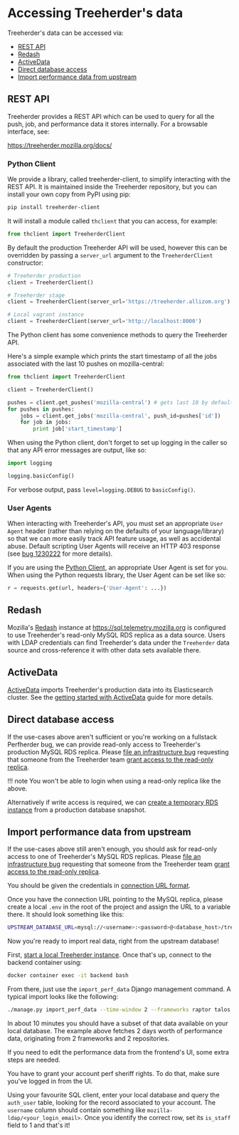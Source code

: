 # Accessing Treeherder's data

Treeherder's data can be accessed via:

- [REST API](#rest-api)
- [Redash](#redash)
- [ActiveData](#activedata)
- [Direct database access](#direct-database-access)
- [Import performance data from upstream](#import-performance-data-from-upstream)

## REST API

Treeherder provides a REST API which can be used to query for all the
push, job, and performance data it stores internally. For a browsable
interface, see:

<https://treeherder.mozilla.org/docs/>

### Python Client

We provide a library, called treeherder-client, to simplify
interacting with the REST API. It is maintained inside the
Treeherder repository, but you can install your own copy from PyPI
using pip:

```bash
pip install treeherder-client
```

It will install a module called `thclient` that you can access, for example:

```python
from thclient import TreeherderClient
```

By default the production Treeherder API will be used, however this can be
overridden by passing a `server_url` argument to the `TreeherderClient`
constructor:

```python
# Treeherder production
client = TreeherderClient()

# Treeherder stage
client = TreeherderClient(server_url='https://treeherder.allizom.org')

# Local vagrant instance
client = TreeherderClient(server_url='http://localhost:8000')
```

The Python client has some convenience methods to query the Treeherder API.

Here's a simple example which prints the start timestamp of all the
jobs associated with the last 10 pushes on mozilla-central:

```python
from thclient import TreeherderClient

client = TreeherderClient()

pushes = client.get_pushes('mozilla-central') # gets last 10 by default
for pushes in pushes:
    jobs = client.get_jobs('mozilla-central', push_id=pushes['id'])
    for job in jobs:
        print job['start_timestamp']
```

When using the Python client, don't forget to set up logging in the
caller so that any API error messages are output, like so:

```python
import logging

logging.basicConfig()
```

For verbose output, pass `level=logging.DEBUG` to `basicConfig()`.

### User Agents

When interacting with Treeherder's API, you must set an appropriate
`User Agent` header (rather than relying on the defaults of your
language/library) so that we can more easily track API feature usage,
as well as accidental abuse. Default scripting User Agents will receive
an HTTP 403 response (see [bug 1230222] for more details).

If you are using the [Python Client](#python-client), an appropriate User Agent
is set for you. When using the Python requests library, the User Agent
can be set like so:

```python
r = requests.get(url, headers={'User-Agent': ...})
```

[bug 1230222]: https://bugzilla.mozilla.org/show_bug.cgi?id=1230222

## Redash

Mozilla's [Redash] instance at <https://sql.telemetry.mozilla.org> is configured to use
Treeherder's read-only MySQL RDS replica as a data source. Users with LDAP credentials
can find Treeherder's data under the `Treeherder` data source and cross-reference it with
other data sets available there.

[redash]: https://redash.io

## ActiveData

[ActiveData] imports Treeherder's production data into its Elasticsearch cluster.
See the [getting started with ActiveData] guide for more details.

[activedata]: https://wiki.mozilla.org/EngineeringProductivity/Projects/ActiveData
[getting started with activedata]: https://github.com/mozilla/ActiveData/blob/dev/docs/GettingStarted.md

## Direct database access

If the use-cases above aren't sufficient or you're working on a fullstack Perfherder bug,
we can provide read-only access to Treeherder's production MySQL RDS replica.
Please [file an infrastructure bug] requesting that someone from the
Treeherder team [grant access to the read-only replica].

<!-- prettier-ignore -->
!!! note
    You won't be able to login when using a read-only replica like the above.

Alternatively if write access is required, we can [create a temporary RDS instance] from
a production database snapshot.

## Import performance data from upstream

If the use-cases above still aren't enough, you should ask for read-only access to one of
Treeherder's MySQL RDS replicas. Please [file an infrastructure bug] requesting that
someone from the Treeherder team [grant access to the read-only replica].

You should be given the credentials in [connection URL format].

Once you have the connection URL pointing to the MySQL replica, please create a local
`.env` in the root of the project and assign the URL to a variable there.
It should look something like this:

```bash
UPSTREAM_DATABASE_URL=mysql://<username>:<password>@<database_host>/treeherder
```

Now you're ready to import real data, right from the upstream database!

First, [start a local Treeherder instance]. Once that's up, connect to the backend container using:

```bash
docker container exec -it backend bash
```

From there, just use the `import_perf_data` Django management command.
A typical import looks like the following:

```bash
./manage.py import_perf_data --time-window 2 --frameworks raptor talos --repositories autoland mozilla-beta --num-workers 4
```

In about 10 minutes you should have a subset of that data available on your local database.
The example above fetches 2 days worth of performance data, originating from 2 frameworks and 2 repositories.

If you need to edit the performance data from the frontend's UI, some extra steps are needed.

You have to grant your account perf sheriff rights.
To do that, make sure you've logged in from the UI.

Using your favourite SQL client, enter your local database and query the `auth_user` table, looking for the record
associated to your account. The `username` column should contain something like `mozilla-ldap/<your_login_email>`.
Once you identify the correct row, set its `is_staff` field to 1 and that's it!

[file an infrastructure bug]: https://bugzilla.mozilla.org/enter_bug.cgi?product=Tree%20Management&component=Treeherder%3A%20Infrastructure
[grant access to the read-only replica]: infrastructure/administration.md#granting-access-to-the-read-only-replica
[create a temporary rds instance]: infrastructure/administration.md#creating-a-temporary-instance
[connection URL format]: https://dev.mysql.com/doc/connector-j/8.0/en/connector-j-reference-jdbc-url-format.html
[start a local Treeherder instance]: installation.md#starting-a-local-treeherder-instance
